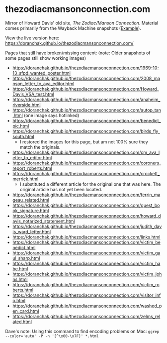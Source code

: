 # thezodiacmansonconnection.com
Mirror of Howard Davis' old site, *The Zodiac/Manson Connection*.  Material comes primarily from the Wayback Machine snapshots ([Example](https://web.archive.org/web/20070327182621/http://www.thezodiacmansonconnection.com/)).

View the live version here:  https://doranchak.github.io/thezodiacmansonconnection.com/

Pages that still have broken/missing content:  (note: Older snapshots of some pages still show working images)
* https://doranchak.github.io/thezodiacmansonconnection.com/1969-10-13_sfpd_wanted_poster.html
* https://doranchak.github.io/thezodiacmansonconnection.com/2008_manson_letter_to_ava_editor.html
* https://doranchak.github.io/thezodiacmansonconnection.com/Howard_Davis_VSA_test.html
* https://doranchak.github.io/thezodiacmansonconnection.com/anaheim_riverside.html
* https://doranchak.github.io/thezodiacmansonconnection.com/autop_tan.html   (one image says hotlinked)
* https://doranchak.github.io/thezodiacmansonconnection.com/benedict_pic.html
* https://doranchak.github.io/thezodiacmansonconnection.com/birds_fly_south.html
  * I restored the images for this page, but am not 100% sure they match the originals.
* https://doranchak.github.io/thezodiacmansonconnection.com/cm_ava_letter_to_editor.html
* https://doranchak.github.io/thezodiacmansonconnection.com/coroners_report_roberts.html
* https://doranchak.github.io/thezodiacmansonconnection.com/crockett_merrick.html
  * I substituted a different article for the original one that was here.  The original article has not yet been located.
* https://doranchak.github.io/thezodiacmansonconnection.com/ferrin_mageau_related.html
* https://doranchak.github.io/thezodiacmansonconnection.com/guest_book_signature.html
* https://doranchak.github.io/thezodiacmansonconnection.com/howard_davis_notarized_statement.html
* https://doranchak.github.io/thezodiacmansonconnection.com/judith_davis_ward_letter.html
* https://doranchak.github.io/thezodiacmansonconnection.com/links.html
* https://doranchak.github.io/thezodiacmansonconnection.com/victim_benedict.html
* https://doranchak.github.io/thezodiacmansonconnection.com/victim_gaul_sharp.html
* https://doranchak.github.io/thezodiacmansonconnection.com/victim_habe.html
* https://doranchak.github.io/thezodiacmansonconnection.com/victim_johns.html
* https://doranchak.github.io/thezodiacmansonconnection.com/victim_roberts.html
* https://doranchak.github.io/thezodiacmansonconnection.com/visitor_info.html
* https://doranchak.github.io/thezodiacmansonconnection.com/washed_pen_card.html
* https://doranchak.github.io/thezodiacmansonconnection.com/zelms_related.html

Dave's note:  Using this command to find encoding problems on Mac:  `ggrep --color='auto' -P -n '[^\x00-\x7F]' *.html`